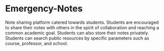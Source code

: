 # Emergency-Notes

Note sharing platform catered towards students. Students are encouraged to share their notes with others in the spirit of collaboration and reaching a common academic goal.
Students can also store their notes privately. Students can search public resources by specific parameters such as course, professor, and school.
